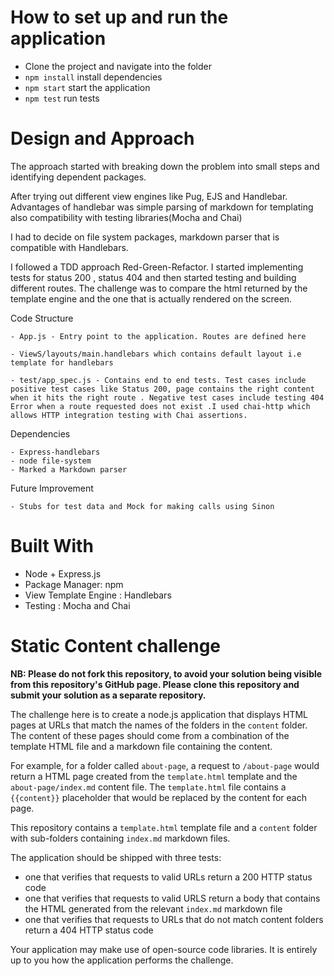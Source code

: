 # How to set up and run the application

- Clone the project and navigate into the folder
- `npm install` install dependencies 
- `npm start`  start the application
- `npm test` run tests


# Design and Approach 

The approach started with breaking down the problem into small steps and identifying dependent packages. 

After trying out  different view engines like Pug, EJS and Handlebar. Advantages of handlebar was simple parsing of markdown for templating also compatibility with testing libraries(Mocha and Chai)

I had to decide on file system packages, markdown parser that is compatible with Handlebars.

I followed a TDD approach  Red-Green-Refactor. I started implementing tests for status 200 , status 404 and then started testing and  building different routes. The challenge was to compare the html returned by the template engine and the one that is actually rendered on the screen. 

Code Structure

    - App.js - Entry point to the application. Routes are defined here

    - ViewS/layouts/main.handlebars which contains default layout i.e template for handlebars

    - test/app_spec.js - Contains end to end tests. Test cases include positive test cases like Status 200, page contains the right content when it hits the right route . Negative test cases include testing 404 Error when a route requested does not exist .I used chai-http which allows HTTP integration testing with Chai assertions. 


Dependencies

    - Express-handlebars
    - node file-system 
    - Marked a Markdown parser 

Future Improvement

    - Stubs for test data and Mock for making calls using Sinon

# Built With

- Node +  Express.js 
- Package Manager: npm
- View Template Engine : Handlebars
- Testing : Mocha and Chai


# Static Content challenge

**NB: Please do not fork this repository, to avoid your solution being visible from this repository's GitHub page. Please clone this repository and submit your solution as a separate repository.**


The challenge here is to create a node.js application that displays HTML pages at URLs that match the names of the folders in the `content` folder. The content of these pages should come from a combination of the template HTML file and a markdown file containing the content.

For example, for a folder called `about-page`, a request to `/about-page` would return a HTML page created from the `template.html` template and the `about-page/index.md` content file. The `template.html` file contains a `{{content}}` placeholder that would be replaced by the content for each page.

This repository contains a `template.html` template file and a `content` folder with sub-folders containing `index.md` markdown files.

The application should be shipped with three tests:

* one that verifies that requests to valid URLs return a 200 HTTP status code
* one that verifies that requests to valid URLS return a body that contains the HTML generated from the relevant `index.md` markdown file
* one that verifies that requests to URLs that do not match content folders return a 404 HTTP status code

Your application may make use of open-source code libraries. It is entirely up to you how the application performs the challenge.

